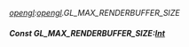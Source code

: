 _[opengl](../../modules/opengl/opengl-module.md):[opengl](../../modules/opengl/opengl-module.md).GL\_MAX\_RENDERBUFFER\_SIZE_
##### Const GL\_MAX\_RENDERBUFFER\_SIZE:[Int](../../modules/wonkey/wonkey-types-int.md)
